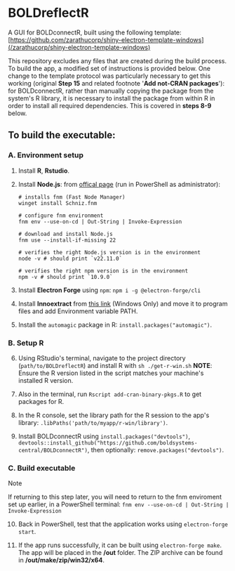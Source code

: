 # BOLDreflectR

A GUI for BOLDconnectR, built using the following template: [https://github.com/zarathucorp/shiny-electron-template-windows](/zarathucorp/shiny-electron-template-windows)

This repository excludes any files that are created during the build process. To build the app, a modified set of instructions is provided below. One change to the template protocol was particularly necessary to get this working (original **Step 15** and related footnote '**Add not-CRAN packages**'): for BOLDconnectR, rather than manually copying the package from the system's R library, it is necessary to install the package from within R in order to install all required dependencies. This is covered in **steps 8-9** below.

## To build the executable:

### A. Environment setup

1. Install **R**, **Rstudio**.

2. Install **Node.js**: from <a href = "https://nodejs.org/en/download/package-manager" target = "_blank"> offical page</a> (run in PowerShell as administrator):
    ```
    # installs fnm (Fast Node Manager)
    winget install Schniz.fnm

    # configure fnm environment
    fnm env --use-on-cd | Out-String | Invoke-Expression
    
    # download and install Node.js
    fnm use --install-if-missing 22

    # verifies the right Node.js version is in the environment
    node -v # should print `v22.11.0`

    # verifies the right npm version is in the environment
    npm -v # should print `10.9.0`
    ```

3. Install **Electron Forge** using `npm`:
    `npm i -g @electron-forge/cli`

4. Install **Innoextract** from <a href='https://constexpr.org/innoextract/' target ='_blank'>this link</a> (Windows Only) and move it to program files and add Environment variable PATH.

5. Install the `automagic` package in R: `install.packages("automagic")`.

### B. Setup R 

6. Using RStudio's terminal, navigate to the project directory (`path/to/BOLDreflectR`) and install R with `sh ./get-r-win.sh`
    **NOTE**: Ensure the R version listed in the script matches your machine's installed R version.

7. Also in the terminal, run `Rscript add-cran-binary-pkgs.R` to get packages for R.

8. In the R console, set the library path for the R session to the app's library: `.libPaths('path/to/myapp/r-win/library')`.

9. Install BOLDconnectR using `install.packages("devtools")`, `devtools::install_github("https://github.com/boldsystems-central/BOLDconnectR")`, then optionally: `remove.packages("devtools")`.

### C. Build executable

> [!NOTE]
> If returning to this step later, you will need to return to the fnm enviroment set up earlier, in a PowerShell terminal:
> `fnm env --use-on-cd | Out-String | Invoke-Expression`

10. Back in PowerShell, test that the application works using `electron-forge start`.

11. If the app runs successfully, it can be built using `electron-forge make`. The app will be placed in the **/out** folder. The ZIP archive can be found in **/out/make/zip/win32/x64**.